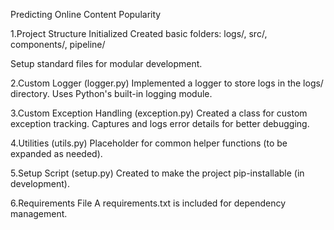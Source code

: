 Predicting Online Content Popularity

1.Project Structure Initialized
Created basic folders: logs/, src/, components/, pipeline/

Setup standard files for modular development.

2.Custom Logger (logger.py)
Implemented a logger to store logs in the logs/ directory.
Uses Python's built-in logging module.

3.Custom Exception Handling (exception.py)
Created a class for custom exception tracking.
Captures and logs error details for better debugging.

4.Utilities (utils.py)
Placeholder for common helper functions (to be expanded as needed).

5.Setup Script (setup.py)
Created to make the project pip-installable (in development).

6.Requirements File
A requirements.txt is included for dependency management.